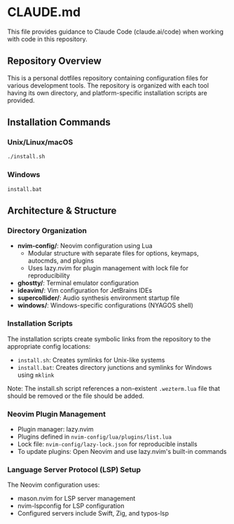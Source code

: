 # CLAUDE.md

This file provides guidance to Claude Code (claude.ai/code) when working with code in this repository.

## Repository Overview

This is a personal dotfiles repository containing configuration files for various development tools. The repository is organized with each tool having its own directory, and platform-specific installation scripts are provided.

## Installation Commands

### Unix/Linux/macOS
```bash
./install.sh
```

### Windows
```batch
install.bat
```

## Architecture & Structure

### Directory Organization
- **nvim-config/**: Neovim configuration using Lua
  - Modular structure with separate files for options, keymaps, autocmds, and plugins
  - Uses lazy.nvim for plugin management with lock file for reproducibility
- **ghostty/**: Terminal emulator configuration
- **ideavim/**: Vim configuration for JetBrains IDEs
- **supercollider/**: Audio synthesis environment startup file
- **windows/**: Windows-specific configurations (NYAGOS shell)

### Installation Scripts
The installation scripts create symbolic links from the repository to the appropriate config locations:
- `install.sh`: Creates symlinks for Unix-like systems
- `install.bat`: Creates directory junctions and symlinks for Windows using `mklink`

Note: The install.sh script references a non-existent `.wezterm.lua` file that should be removed or the file should be added.

### Neovim Plugin Management
- Plugin manager: lazy.nvim
- Plugins defined in `nvim-config/lua/plugins/list.lua`
- Lock file: `nvim-config/lazy-lock.json` for reproducible installs
- To update plugins: Open Neovim and use lazy.nvim's built-in commands

### Language Server Protocol (LSP) Setup
The Neovim configuration uses:
- mason.nvim for LSP server management
- nvim-lspconfig for LSP configuration
- Configured servers include Swift, Zig, and typos-lsp

